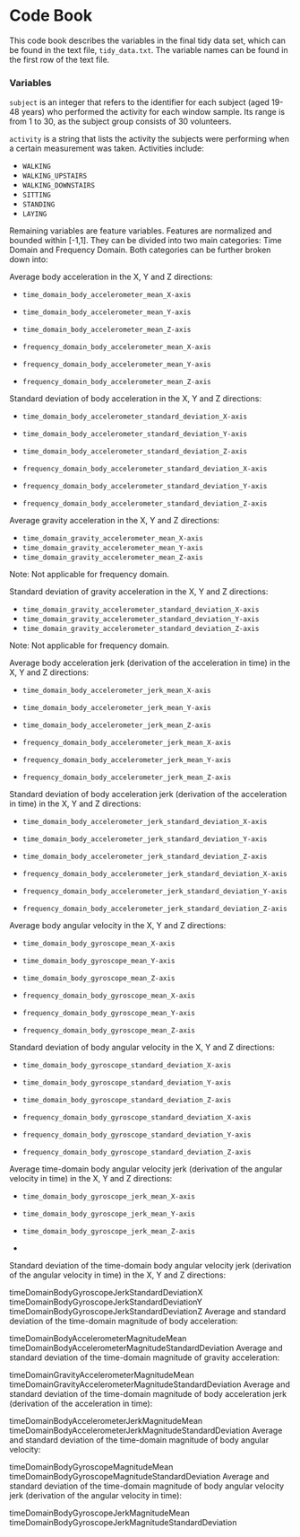 # Code Book
This code book describes the variables in the final tidy data set, which can be found in the text file, ```tidy_data.txt```.
The variable names can be found in the first row of the text file.

### Variables
```subject``` is an integer that refers to the identifier for each subject (aged 19-48 years) who performed the activity for each window sample. 
Its range is from 1 to 30, as the subject group consists of 30 volunteers.

```activity``` is a string that lists the activity the subjects were performing when a certain measurement was taken. 
Activities include: 
- ```WALKING```
- ```WALKING_UPSTAIRS```
- ```WALKING_DOWNSTAIRS```
- ```SITTING```
- ```STANDING```
- ```LAYING```

Remaining variables are feature variables. Features are normalized and bounded within [-1,1]. 
They can be divided into two main categories: Time Domain and Frequency Domain.
Both categories can be further broken down into:

Average body acceleration in the X, Y and Z directions:

- ```time_domain_body_accelerometer_mean_X-axis```
- ```time_domain_body_accelerometer_mean_Y-axis```
- ```time_domain_body_accelerometer_mean_Z-axis```

- ```frequency_domain_body_accelerometer_mean_X-axis```
- ```frequency_domain_body_accelerometer_mean_Y-axis``` 
- ```frequency_domain_body_accelerometer_mean_Z-axis```


Standard deviation of body acceleration in the X, Y and Z directions:

- ```time_domain_body_accelerometer_standard_deviation_X-axis``` 
- ```time_domain_body_accelerometer_standard_deviation_Y-axis``` 
- ```time_domain_body_accelerometer_standard_deviation_Z-axis``` 

- ```frequency_domain_body_accelerometer_standard_deviation_X-axis``` 
- ```frequency_domain_body_accelerometer_standard_deviation_Y-axis``` 
- ```frequency_domain_body_accelerometer_standard_deviation_Z-axis```

Average gravity acceleration in the X, Y and Z directions:

- ```time_domain_gravity_accelerometer_mean_X-axis``` 
- ```time_domain_gravity_accelerometer_mean_Y-axis``` 
- ```time_domain_gravity_accelerometer_mean_Z-axis```

Note: Not applicable for frequency domain.

Standard deviation of gravity acceleration in the X, Y and Z directions:

- ```time_domain_gravity_accelerometer_standard_deviation_X-axis```
- ```time_domain_gravity_accelerometer_standard_deviation_Y-axis``` 
- ```time_domain_gravity_accelerometer_standard_deviation_Z-axis```

Note: Not applicable for frequency domain.

Average body acceleration jerk (derivation of the acceleration in time) in the X, Y and Z directions:

- ```time_domain_body_accelerometer_jerk_mean_X-axis```
- ```time_domain_body_accelerometer_jerk_mean_Y-axis``` 
- ```time_domain_body_accelerometer_jerk_mean_Z-axis```

- ```frequency_domain_body_accelerometer_jerk_mean_X-axis``` 
- ```frequency_domain_body_accelerometer_jerk_mean_Y-axis``` 
- ```frequency_domain_body_accelerometer_jerk_mean_Z-axis```

Standard deviation of body acceleration jerk (derivation of the acceleration in time) in the X, Y and Z directions:

- ```time_domain_body_accelerometer_jerk_standard_deviation_X-axis``` 
- ```time_domain_body_accelerometer_jerk_standard_deviation_Y-axis``` 
- ```time_domain_body_accelerometer_jerk_standard_deviation_Z-axis```

- ```frequency_domain_body_accelerometer_jerk_standard_deviation_X-axis``` 
- ```frequency_domain_body_accelerometer_jerk_standard_deviation_Y-axis``` 
- ```frequency_domain_body_accelerometer_jerk_standard_deviation_Z-axis```

Average body angular velocity in the X, Y and Z directions:

- ```time_domain_body_gyroscope_mean_X-axis``` 
- ```time_domain_body_gyroscope_mean_Y-axis``` 
- ```time_domain_body_gyroscope_mean_Z-axis```

- ```frequency_domain_body_gyroscope_mean_X-axis``` 
- ```frequency_domain_body_gyroscope_mean_Y-axis``` 
- ```frequency_domain_body_gyroscope_mean_Z-axis```

Standard deviation of body angular velocity in the X, Y and Z directions:

- ```time_domain_body_gyroscope_standard_deviation_X-axis``` 
- ```time_domain_body_gyroscope_standard_deviation_Y-axis``` 
- ```time_domain_body_gyroscope_standard_deviation_Z-axis```

- ```frequency_domain_body_gyroscope_standard_deviation_X-axis``` 
- ```frequency_domain_body_gyroscope_standard_deviation_Y-axis``` 
- ```frequency_domain_body_gyroscope_standard_deviation_Z-axis```

Average time-domain body angular velocity jerk (derivation of the angular velocity in time) in the X, Y and Z directions:

- ```time_domain_body_gyroscope_jerk_mean_X-axis``` 
- ```time_domain_body_gyroscope_jerk_mean_Y-axis``` 
- ```time_domain_body_gyroscope_jerk_mean_Z-axis```

- ```

Standard deviation of the time-domain body angular velocity jerk (derivation of the angular velocity in time) in the X, Y and Z directions:

timeDomainBodyGyroscopeJerkStandardDeviationX
timeDomainBodyGyroscopeJerkStandardDeviationY
timeDomainBodyGyroscopeJerkStandardDeviationZ
Average and standard deviation of the time-domain magnitude of body acceleration:

timeDomainBodyAccelerometerMagnitudeMean
timeDomainBodyAccelerometerMagnitudeStandardDeviation
Average and standard deviation of the time-domain magnitude of gravity acceleration:

timeDomainGravityAccelerometerMagnitudeMean
timeDomainGravityAccelerometerMagnitudeStandardDeviation
Average and standard deviation of the time-domain magnitude of body acceleration jerk (derivation of the acceleration in time):

timeDomainBodyAccelerometerJerkMagnitudeMean
timeDomainBodyAccelerometerJerkMagnitudeStandardDeviation
Average and standard deviation of the time-domain magnitude of body angular velocity:

timeDomainBodyGyroscopeMagnitudeMean
timeDomainBodyGyroscopeMagnitudeStandardDeviation
Average and standard deviation of the time-domain magnitude of body angular velocity jerk (derivation of the angular velocity in time):

timeDomainBodyGyroscopeJerkMagnitudeMean
timeDomainBodyGyroscopeJerkMagnitudeStandardDeviation
